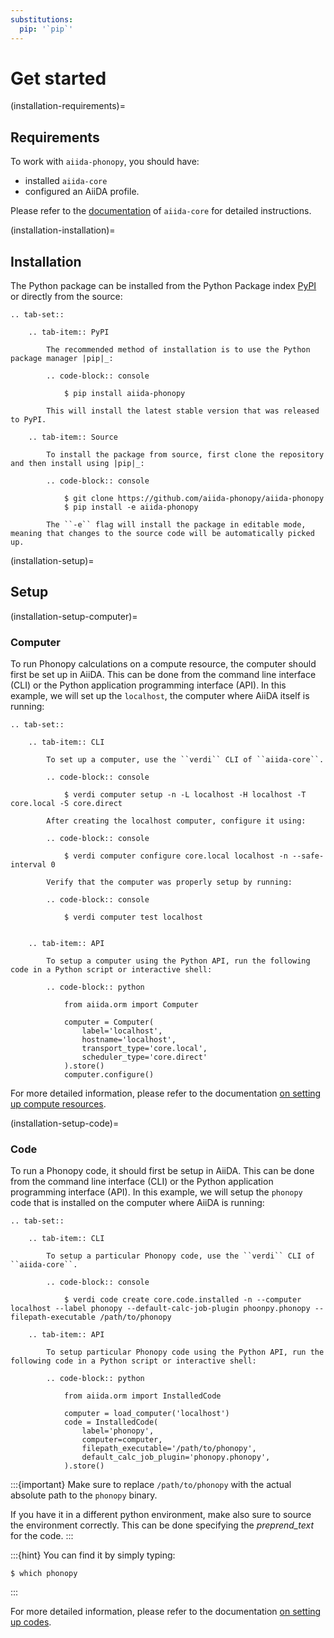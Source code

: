 ```yaml
---
substitutions:
  pip: '`pip`'
---
```


# Get started

(installation-requirements)=

## Requirements

To work with `aiida-phonopy`, you should have:

- installed `aiida-core`
- configured an AiiDA profile.

Please refer to the
[documentation](https://aiida.readthedocs.io/projects/aiida-core/en/latest/intro/get_started.html)
of `aiida-core` for detailed instructions.

(installation-installation)=

## Installation

The Python package can be installed from the Python Package index [PyPI](https://pypi.org/) or directly from the source:

```{eval-rst}
.. tab-set::

    .. tab-item:: PyPI

        The recommended method of installation is to use the Python package manager |pip|_:

        .. code-block:: console

            $ pip install aiida-phonopy

        This will install the latest stable version that was released to PyPI.

    .. tab-item:: Source

        To install the package from source, first clone the repository and then install using |pip|_:

        .. code-block:: console

            $ git clone https://github.com/aiida-phonopy/aiida-phonopy
            $ pip install -e aiida-phonopy

        The ``-e`` flag will install the package in editable mode, meaning that changes to the source code will be automatically picked up.

```

(installation-setup)=

## Setup

(installation-setup-computer)=

### Computer

To run Phonopy calculations on a compute resource, the computer should first be set up in AiiDA.
This can be done from the command line interface (CLI) or the Python application programming interface (API).
In this example, we will set up the `localhost`, the computer where AiiDA itself is running:

```{eval-rst}
.. tab-set::

    .. tab-item:: CLI

        To set up a computer, use the ``verdi`` CLI of ``aiida-core``.

        .. code-block:: console

            $ verdi computer setup -n -L localhost -H localhost -T core.local -S core.direct

        After creating the localhost computer, configure it using:

        .. code-block:: console

            $ verdi computer configure core.local localhost -n --safe-interval 0

        Verify that the computer was properly setup by running:

        .. code-block:: console

            $ verdi computer test localhost


    .. tab-item:: API

        To setup a computer using the Python API, run the following code in a Python script or interactive shell:

        .. code-block:: python

            from aiida.orm import Computer

            computer = Computer(
                label='localhost',
                hostname='localhost',
                transport_type='core.local',
                scheduler_type='core.direct'
            ).store()
            computer.configure()
```

For more detailed information, please refer to the documentation [on setting up compute resources](https://aiida.readthedocs.io/projects/aiida-core/en/latest/howto/run_codes.html#how-to-set-up-a-computer).

(installation-setup-code)=

### Code

To run a Phonopy code, it should first be setup in AiiDA.
This can be done from the command line interface (CLI) or the Python application programming interface (API).
In this example, we will setup the `phonopy` code that is installed on the computer where AiiDA is running:

```{eval-rst}
.. tab-set::

    .. tab-item:: CLI

        To setup a particular Phonopy code, use the ``verdi`` CLI of ``aiida-core``.

        .. code-block:: console

            $ verdi code create core.code.installed -n --computer localhost --label phonopy --default-calc-job-plugin phoonpy.phonopy --filepath-executable /path/to/phonopy

    .. tab-item:: API

        To setup particular Phonopy code using the Python API, run the following code in a Python script or interactive shell:

        .. code-block:: python

            from aiida.orm import InstalledCode

            computer = load_computer('localhost')
            code = InstalledCode(
                label='phonopy',
                computer=computer,
                filepath_executable='/path/to/phonopy',
                default_calc_job_plugin='phonopy.phonopy',
            ).store()
```

:::{important}
Make sure to replace `/path/to/phonopy` with the actual absolute path to the `phonopy` binary.

If you have it in a different python environment, make also sure to source the environment correctly.
This can be done specifying the *preprend_text* for the code.
:::

:::{hint}
You can find it by simply typing:

```console
$ which phonopy
```
:::

For more detailed information, please refer to the documentation [on setting up codes](https://aiida.readthedocs.io/projects/aiida-core/en/latest/howto/run_codes.html#how-to-setup-a-code).

[pip]: https://pip.pypa.io/en/stable/
